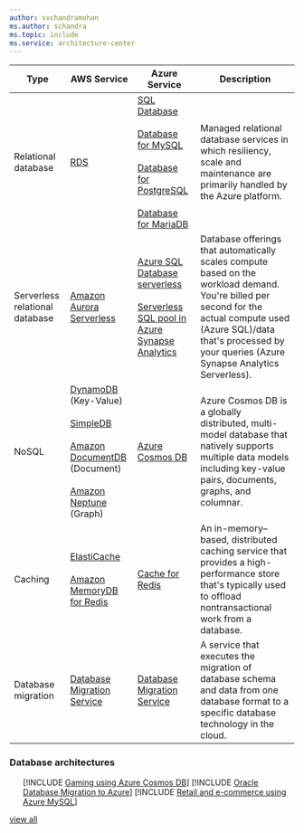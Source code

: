 ```yaml
---
author: svchandramohan
ms.author: schandra
ms.topic: include
ms.service: architecture-center
---
```


| Type | AWS Service | Azure Service | Description |
| -----| ----------- | ------------- | ----------- |
| Relational database | [RDS](https://aws.amazon.com/rds) | [SQL Database](https://azure.microsoft.com/services/sql-database)<br/><br/>[Database for MySQL](https://azure.microsoft.com/services/mysql)<br/><br/>[Database for PostgreSQL](https://azure.microsoft.com/services/postgresql)<br/><br/>[Database for MariaDB](https://azure.microsoft.com/services/mariadb) | Managed relational database services in which resiliency, scale and maintenance are primarily handled by the Azure platform. |
| Serverless relational database | [Amazon Aurora Serverless](https://aws.amazon.com/rds/aurora/serverless) | [Azure SQL Database serverless](/azure/azure-sql/database/serverless-tier-overview)<br/><br/>[Serverless SQL pool in Azure Synapse Analytics](/azure/synapse-analytics/sql/on-demand-workspace-overview) | Database offerings that automatically scales compute based on the workload demand. You're billed per second for the actual compute used (Azure SQL)/data that's processed by your queries (Azure Synapse Analytics Serverless). |
| NoSQL | [DynamoDB](https://aws.amazon.com/dynamodb) (Key-Value)<br/><br/>[SimpleDB](https://aws.amazon.com/simpledb/)<br/><br/>[Amazon DocumentDB](https://aws.amazon.com/documentdb) (Document)<br /><br />[Amazon Neptune](https://aws.amazon.com/neptune/) (Graph) | [Azure Cosmos DB](https://azure.microsoft.com/services/cosmos-db) | Azure Cosmos DB is a globally distributed, multi-model database that natively supports multiple data models including key-value pairs, documents, graphs, and columnar. |
| Caching | [ElastiCache](https://aws.amazon.com/elasticache)<br /><br />[Amazon MemoryDB for Redis](https://aws.amazon.com/memorydb/) | [Cache for Redis](https://azure.microsoft.com/services/cache) | An in-memory–based, distributed caching service that provides a high-performance store that's typically used to offload nontransactional work from a database. |
| Database migration | [Database Migration Service](https://aws.amazon.com/dms) | [Database Migration Service](https://azure.microsoft.com/campaigns/database-migration) | A service that executes the migration of database schema and data from one database format to a specific database technology in the cloud. |

### Database architectures

<ul class="grid">

[!INCLUDE [Gaming using Azure Cosmos DB](../../includes/cards/gaming-using-cosmos-db.md)]
[!INCLUDE [Oracle Database Migration to Azure](../../includes/cards/reference-architecture-for-oracle-database-migration-to-azure.md)]
[!INCLUDE [Retail and e-commerce using Azure MySQL](../../includes/cards/retail-and-ecommerce-using-azure-database-for-mysql.md)]

</ul>

[view all](/azure/architecture/browse/#databases)

